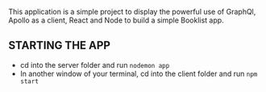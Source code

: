 This application is a simple project to display the powerful use of GraphQl, Apollo as a client, React and Node to build a simple Booklist app.

## STARTING THE APP
- cd into the server folder and run `nodemon app`
- In another window of your terminal, cd into the client folder and run `npm start`
